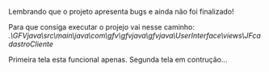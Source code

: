 Lembrando que o projeto apresenta bugs e ainda não foi finalizado!

Para que consiga executar o projejo vai nesse caminho: *.\GFVjava\src\main\java\com\gfv\gfvjava\gfvjava\UserInterface\views\JFcadastroCliente*

Primeira tela esta funcional apenas.
Segunda tela em contrução...
